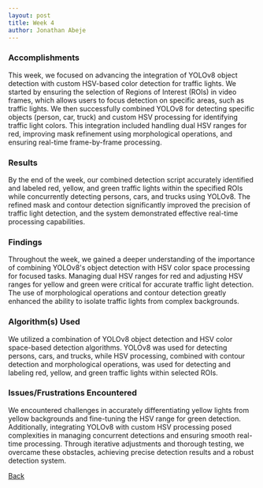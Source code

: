 ```yaml
---
layout: post
title: Week 4
author: Jonathan Abeje
---
```


### Accomplishments

This week, we focused on advancing the integration of YOLOv8 object detection with custom HSV-based color detection for traffic lights. We started by ensuring the selection of Regions of Interest (ROIs) in video frames, which allows users to focus detection on specific areas, such as traffic lights. We then successfully combined YOLOv8 for detecting specific objects (person, car, truck) and custom HSV processing for identifying traffic light colors. This integration included handling dual HSV ranges for red, improving mask refinement using morphological operations, and ensuring real-time frame-by-frame processing.

### Results

By the end of the week, our combined detection script accurately identified and labeled red, yellow, and green traffic lights within the specified ROIs while concurrently detecting persons, cars, and trucks using YOLOv8. The refined mask and contour detection significantly improved the precision of traffic light detection, and the system demonstrated effective real-time processing capabilities.

### Findings

Throughout the week, we gained a deeper understanding of the importance of combining YOLOv8's object detection with HSV color space processing for focused tasks. Managing dual HSV ranges for red and adjusting HSV ranges for yellow and green were critical for accurate traffic light detection. The use of morphological operations and contour detection greatly enhanced the ability to isolate traffic lights from complex backgrounds.

### Algorithm(s) Used

We utilized a combination of YOLOv8 object detection and HSV color space-based detection algorithms. YOLOv8 was used for detecting persons, cars, and trucks, while HSV processing, combined with contour detection and morphological operations, was used for detecting and labeling red, yellow, and green traffic lights within selected ROIs.

### Issues/Frustrations Encountered

We encountered challenges in accurately differentiating yellow lights from yellow backgrounds and fine-tuning the HSV range for green detection. Additionally, integrating YOLOv8 with custom HSV processing posed complexities in managing concurrent detections and ensuring smooth real-time processing. Through iterative adjustments and thorough testing, we overcame these obstacles, achieving precise detection results and a robust detection system.


[Back](./)
